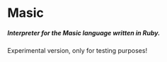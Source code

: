 Masic
=====

##### Interpreter for the Masic language written in Ruby.

Experimental version, only for testing purposes!
